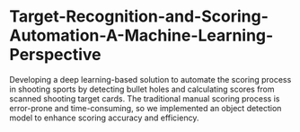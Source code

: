 # Target-Recognition-and-Scoring-Automation-A-Machine-Learning-Perspective
Developing a deep learning-based solution to automate the scoring process in shooting sports by detecting bullet holes and calculating scores from scanned shooting target cards. The traditional manual scoring process is error-prone and time-consuming, so we implemented an object detection model to enhance scoring accuracy and efficiency.
